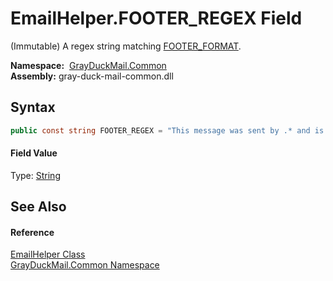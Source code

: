 EmailHelper.FOOTER_REGEX Field
==============================
(Immutable) A regex string matching [FOOTER_FORMAT][1].

  **Namespace:**  [GrayDuckMail.Common][2]  
  **Assembly:** gray-duck-mail-common.dll

Syntax
------

```csharp
public const string FOOTER_REGEX = "This message was sent by .* and is part of the '.*' discussion list. You can unsubscribe by sending any message to .*\."
```

#### Field Value
Type: [String][3]

See Also
--------

#### Reference
[EmailHelper Class][4]  
[GrayDuckMail.Common Namespace][2]  

[1]: FOOTER_FORMAT.md
[2]: ../README.md
[3]: https://docs.microsoft.com/dotnet/api/system.string
[4]: README.md